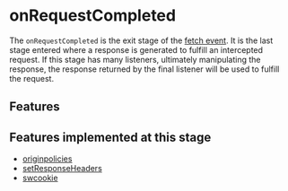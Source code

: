 # onRequestCompleted
The `onRequestCompleted` is the exit stage of the [fetch event](../events/fetch.md). It is the last stage entered where a response is generated to fulfill an intercepted request. If this stage has many listeners, ultimately manipulating the response, the response returned by the final listener will be used to fulfill the request. 

## Features 
## Features implemented at this stage
- [originpolicies](../features/originpolicies.md)
- [setResponseHeaders](../features/setResponseHeaders.md)
- [swcookie](../features/swcookie.md)
